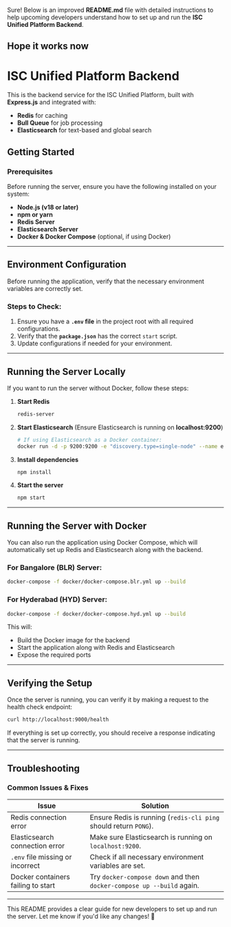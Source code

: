 Sure! Below is an improved **README.md** file with detailed instructions to help upcoming developers understand how to set up and run the **ISC Unified Platform Backend**.

Hope it works now
---

# **ISC Unified Platform Backend**

This is the backend service for the ISC Unified Platform, built with **Express.js** and integrated with:
- **Redis** for caching
- **Bull Queue** for job processing
- **Elasticsearch** for text-based and global search

## **Getting Started**

### **Prerequisites**
Before running the server, ensure you have the following installed on your system:
- **Node.js (v18 or later)**
- **npm or yarn**
- **Redis Server**
- **Elasticsearch Server**
- **Docker & Docker Compose** (optional, if using Docker)

---

## **Environment Configuration**
Before running the application, verify that the necessary environment variables are correctly set.

### **Steps to Check:**
1. Ensure you have a **`.env` file** in the project root with all required configurations.
2. Verify that the **`package.json`** has the correct `start` script.
3. Update configurations if needed for your environment.

---

## **Running the Server Locally**
If you want to run the server without Docker, follow these steps:

1. **Start Redis**  
   ```sh
   redis-server
   ```

2. **Start Elasticsearch** (Ensure Elasticsearch is running on **localhost:9200**)  
   ```sh
   # If using Elasticsearch as a Docker container:
   docker run -d -p 9200:9200 -e "discovery.type=single-node" --name elasticsearch docker.elastic.co/elasticsearch/elasticsearch:7.17.0
   ```

3. **Install dependencies**  
   ```sh
   npm install
   ```

4. **Start the server**  
   ```sh
   npm start
   ```

---

## **Running the Server with Docker**
You can also run the application using Docker Compose, which will automatically set up Redis and Elasticsearch along with the backend.

### **For Bangalore (BLR) Server:**
```sh
docker-compose -f docker/docker-compose.blr.yml up --build
```

### **For Hyderabad (HYD) Server:**
```sh
docker-compose -f docker/docker-compose.hyd.yml up --build
```

This will:
- Build the Docker image for the backend
- Start the application along with Redis and Elasticsearch
- Expose the required ports

---

## **Verifying the Setup**
Once the server is running, you can verify it by making a request to the health check endpoint:

```sh
curl http://localhost:9000/health
```
If everything is set up correctly, you should receive a response indicating that the server is running.

---

## **Troubleshooting**
### **Common Issues & Fixes**
| Issue | Solution |
|--------|---------|
| Redis connection error | Ensure Redis is running (`redis-cli ping` should return `PONG`). |
| Elasticsearch connection error | Make sure Elasticsearch is running on `localhost:9200`. |
| `.env` file missing or incorrect | Check if all necessary environment variables are set. |
| Docker containers failing to start | Try `docker-compose down` and then `docker-compose up --build` again. |

---

This README provides a clear guide for new developers to set up and run the server. Let me know if you'd like any changes! 🚀

